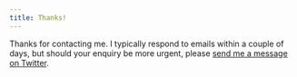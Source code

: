 ```yaml
---
title: Thanks!
---
```

Thanks for contacting me. I typically respond to emails within a couple of days, but should your enquiry be more urgent, please [send me a message on Twitter][1].

[1]: https://twitter.com/paulrobertlloyd